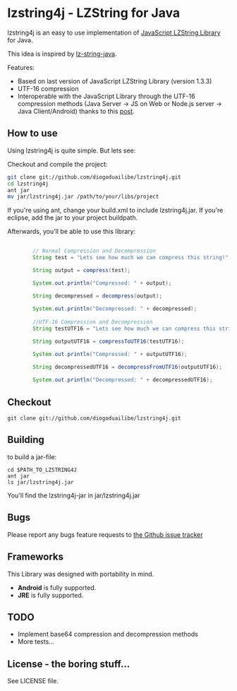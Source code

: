 # lzstring4j - LZString for Java

lzstring4j is an easy to use implementation of [JavaScript LZString Library](https://github.com/pieroxy/lz-string) for Java.

This idea is inspired by [lz-string-java](https://github.com/ownaginatious/lz-string-java).

Features:

 * Based on last version of JavaScript LZString Library (version 1.3.3) 
 * UTF-16 compression
 * Interoperable with the JavaScript Library through the UTF-16 compression methods (Java Server -> JS on Web or Node.js server -> Java Client/Android) 
 	thanks to this [post](http://www.productiverage.com/javascript-compression-putting-my-json-search-indexes-on-a-diet).

## How to use

Using lzstring4j is quite simple. But lets see:

Checkout and compile the project:

``` bash
git clone git://github.com/diogoduailibe/lzstring4j.git
cd lzstring4j
ant jar
mv jar/lzstring4j.jar /path/to/your/libs/project
```

If you're using ant, change your build.xml to include lzstring4j.jar. If you're eclipse, add the jar to your project buildpath.

Afterwards, you'll be able to use this library: 

``` java
	
	    // Normal Compression and Decompression
		String test = "Lets see how much we can compress this string!";

		String output = compress(test);

		System.out.println("Compressed: " + output);

		String decompressed = decompress(output);
		
		System.out.println("Decompressed: " + decompressed);
		
		//UTF-16 Compression and Decompression 
		String testUTF16 = "Lets see how much we can compress this string!";

		String outputUTF16 = compressToUTF16(testUTF16);

		System.out.println("Compressed: " + outputUTF16);

		String decompressedUTF16 = decompressFromUTF16(outputUTF16);
		
		System.out.println("Decompressed: " + decompressedUTF16);

```
 
## Checkout

	git clone git://github.com/diogoduailibe/lzstring4j.git

## Building

to build a jar-file:

	cd $PATH_TO_LZSTRING4J
	ant jar
	ls jar/lzstring4j.jar

You'll find the lzstring4j-jar in jar/lzstring4j.jar 

## Bugs

Please report any bugs feature requests to [the Github issue tracker](https://github.com/diogoduailibe/lzstring4j/issues)

## Frameworks

This Library was designed with portability in mind.

* __Android__ is fully supported.
* __JRE__ is fully supported.


## TODO

* Implement base64 compression and decompression methods
* More tests...

## License - the boring stuff...

See LICENSE file.
